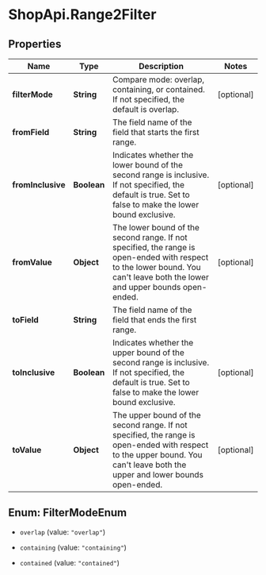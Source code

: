 # ShopApi.Range2Filter

## Properties

Name | Type | Description | Notes
------------ | ------------- | ------------- | -------------
**filterMode** | **String** | Compare mode: overlap, containing, or contained. If not specified, the default is overlap. | [optional] 
**fromField** | **String** | The field name of the field that starts the first range. | 
**fromInclusive** | **Boolean** | Indicates whether the lower bound of the second range is inclusive. If not specified, the default is true. Set to false to make the lower bound exclusive. | [optional] 
**fromValue** | **Object** | The lower bound of the second range. If not specified, the range is  open-ended with respect to the lower bound. You can&#39;t leave both the lower and upper bounds open-ended. | [optional] 
**toField** | **String** | The field name of the field that ends the first range. | 
**toInclusive** | **Boolean** | Indicates whether the upper bound of the second range is inclusive. If not specified, the default is true. Set to false to make the lower bound exclusive. | [optional] 
**toValue** | **Object** | The upper bound of the second range. If not specified, the range is  open-ended with respect to the upper bound. You can&#39;t leave both the upper and lower bounds open-ended. | [optional] 



## Enum: FilterModeEnum


* `overlap` (value: `"overlap"`)

* `containing` (value: `"containing"`)

* `contained` (value: `"contained"`)




